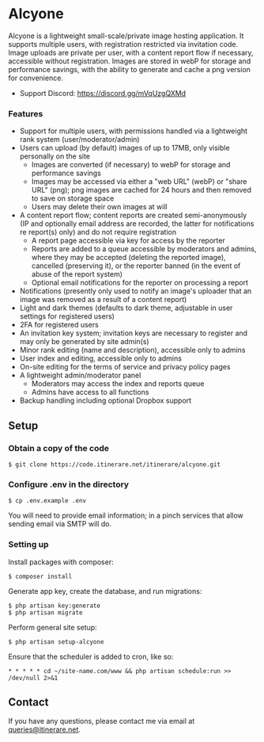 # Alcyone

Alcyone is a lightweight small-scale/private image hosting application. It supports multiple users, with registration restricted via invitation code. Image uploads are private per user, with a content report flow if necessary, accessible without registration. Images are stored in webP for storage and performance savings, with the ability to generate and cache a png version for convenience.

- Support Discord: https://discord.gg/mVqUzgQXMd

### Features
- Support for multiple users, with permissions handled via a lightweight rank system (user/moderator/admin)
- Users can upload (by default) images of up to 17MB, only visible personally on the site
    - Images are converted (if necessary) to webP for storage and performance savings
    - Images may be accessed via either a "web URL" (webP) or "share URL" (png); png images are cached for 24 hours and then removed to save on storage space
    - Users may delete their own images at will
- A content report flow; content reports are created semi-anonymously (IP and optionally email address are recorded, the latter for notifications re report(s) only) and do not require registration
    - A report page accessible via key for access by the reporter
    - Reports are added to a queue accessible by moderators and admins, where they may be accepted (deleting the reported image), cancelled (preserving it), or the reporter banned (in the event of abuse of the report system)
    - Optional email notifications for the reporter on processing a report
- Notifications (presently only used to notify an image's uploader that an image was removed as a result of a content report)
- Light and dark themes (defaults to dark theme, adjustable in user settings for registered users)
- 2FA for registered users
- An invitation key system; invitation keys are necessary to register and may only be generated by site admin(s)
- Minor rank editing (name and description), accessible only to admins
- User index and editing, accessible only to admins
- On-site editing for the terms of service and privacy policy pages
- A lightweight admin/moderator panel
    - Moderators may access the index and reports queue
    - Admins have access to all functions
- Backup handling including optional Dropbox support

## Setup

### Obtain a copy of the code

```
$ git clone https://code.itinerare.net/itinerare/alcyone.git
```

### Configure .env in the directory

```
$ cp .env.example .env
```

You will need to provide email information; in a pinch services that allow sending email via SMTP will do.

### Setting up

Install packages with composer:
```
$ composer install
```

Generate app key, create the database, and run migrations:
```
$ php artisan key:generate
$ php artisan migrate
```

Perform general site setup:
```
$ php artisan setup-alcyone
```

Ensure that the scheduler is added to cron, like so:
```
* * * * * cd ~/site-name.com/www && php artisan schedule:run >> /dev/null 2>&1
```

## Contact
If you have any questions, please contact me via email at [queries@itinerare.net](emailto:queries@itinerare.net).
